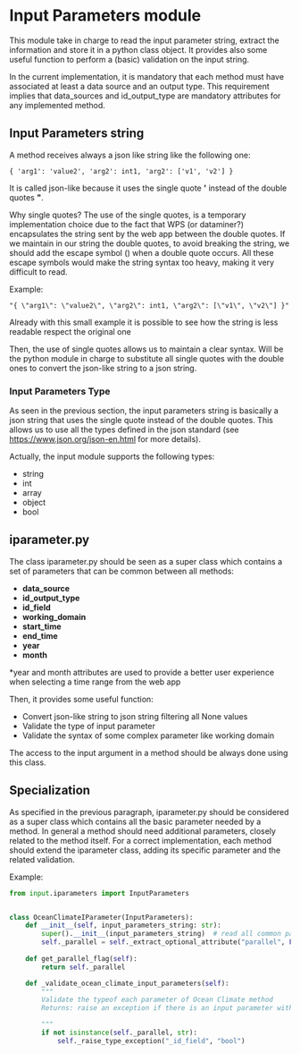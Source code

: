 # Input Parameters module

This module take in charge to read the input parameter string, extract the information and store it in a python class object.
It provides also some useful function to perform a (basic) validation on the input string.

In the current implementation, it is mandatory that each method must have associated at least a data source and an output type. 
This requirement implies that data_sources and id_output_type are mandatory attributes for any implemented method.

## Input Parameters string
A method receives always a json like string like the following one:


`{ 'arg1': 'value2', 'arg2': int1, 'arg2': ['v1', 'v2'] }`

It is called json-like because it uses the single quote **'** instead of the double quotes **"**.

Why single quotes?
The use of the single quotes, is a temporary implementation choice due to the fact that WPS (or dataminer?) encapsulates the string sent by the web app between the double quotes.
If we maintain in our string the double quotes, to avoid breaking the string, we should add the escape symbol (\) when a double quote occurs. All these escape symbols would make the string syntax too heavy, making it very difficult to read.

Example:

`"{ \"arg1\": \"value2\", \"arg2\": int1, \"arg2\": [\"v1\", \"v2\"] }"`

Already with this small example it is possible to see how the string is less readable respect the original one 

Then, the use of single quotes allows us to maintain a clear syntax.
Will be the python module in charge to substitute all single quotes with the double ones to convert the json-like string to a json string.

### Input Parameters Type
As seen in the previous section, the input parameters string is basically a json string that uses the single quote instead of the double quotes.
This allows us to use all the types defined in the json standard (see https://www.json.org/json-en.html for more details).

Actually, the input module supports the following types:

- string
- int
- array
- object
- bool

## iparameter.py

The class iparameter.py should be seen as a super class which contains a set of parameters that can be common between all methods: 

- **data_source**
- **id_output_type**
- **id_field**
- **working_domain**
- **start_time**
- **end_time**
- **year**
- **month**

*year and month attributes are used to provide a better user experience when selecting a time range from the web app 

Then, it provides some useful function:

- Convert json-like string to json string filtering all None values
- Validate the type of input parameter
- Validate the syntax of some complex parameter like working domain

The access to the input argument in a method should be always done using this class.

## Specialization

As specified in the previous paragraph, iparameter.py should be considered as a super class which contains all the basic parameter needed by a method.
In general a method should need additional parameters, closely related to the method itself.
For a correct implementation, each method should extend the iparameter class, adding its specific parameter and the related validation.

Example:

```python
from input.iparameters import InputParameters


class OceanClimateIParameter(InputParameters):
    def __init__(self, input_parameters_string: str):
        super().__init__(input_parameters_string)  # read all common parameter
        self._parallel = self._extract_optional_attribute("parallel", False)
    
    def get_parallel_flag(self):
        return self._parallel

    def _validate_ocean_climate_input_parameters(self):
        """
        Validate the typeof each parameter of Ocean Climate method
        Returns: raise an exception if there is an input parameter with a wrong type

        """
        if not isinstance(self._parallel, str):
            self._raise_type_exception("_id_field", "bool")

```
